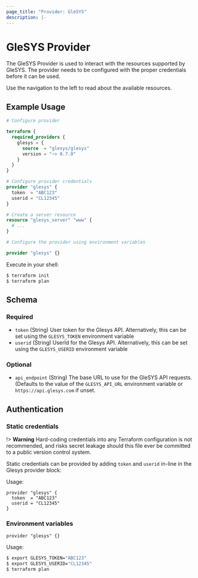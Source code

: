 ```yaml
---
page_title: "Provider: GleSYS"
description: |-
---
```


# GleSYS Provider

The GleSYS Provider is used to interact with the resources supported by GleSYS.
The provider needs to be configured with the proper credentials before it can be
used.

Use the navigation to the left to read about the available resources.

## Example Usage

```terraform
# Configure provider

terraform {
  required_providers {
    glesys = {
      source  = "glesys/glesys"
      version = "~> 0.7.0"
    }
  }
}

# Configure provider credentials
provider "glesys" {
  token  = "ABC123"
  userid = "CL12345"
}

# Create a server resource
resource "glesys_server" "www" {
  # ...
}
```

```terraform
# Configure the provider using environment variables

provider "glesys" {}
```

Execute in your shell:
```sh
$ terraform init
$ terraform plan
```

<!-- schema generated by tfplugindocs -->
## Schema

### Required

- `token` (String) User token for the Glesys API. Alternatively, this can be set using the `GLESYS_TOKEN` environment variable
- `userid` (String) UserId for the Glesys API. Alternatively, this can be set using the `GLESYS_USERID` environment variable

### Optional

- `api_endpoint` (String) The base URL to use for the GleSYS API requests. (Defaults to the value of the `GLESYS_API_URL` environment variable or `https://api.glesys.com` if unset.

## Authentication

### Static credentials

!> **Warning** Hard-coding credentials into any Terraform configuration is not
recommended, and risks secret leakage should this file ever be committed to a
public version control system.

Static credentials can be provided by adding `token` and `userid` in-line in the
Glesys provider block:

Usage:

```hcl
provider "glesys" {
  token  = "ABC123"
  userid = "CL12345"
}
```

### Environment variables

```hcl
provider "glesys" {}
```

Usage:

```sh
$ export GLESYS_TOKEN="ABC123"
$ export GLESYS_USERID="CL12345"
$ terraform plan
```
